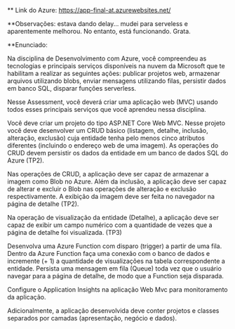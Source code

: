 
** Link do Azure:  https://app-final-at.azurewebsites.net/

**Observações: estava dando delay... mudei para serveless e aparentemente melhorou. No entanto, está funcionando. Grata.









**Enunciado: 

Na disciplina de Desenvolvimento com Azure, você compreendeu as tecnologias e principais serviços disponíveis na nuvem da Microsoft que te habilitam a realizar as seguintes ações: publicar projetos web, armazenar arquivos utilizando blobs, enviar mensagens utilizando filas, persistir dados em banco SQL, disparar funções serverless.

Nesse Assessment, você deverá criar uma aplicação web (MVC) usando todos esses principais serviços que você aprendeu nessa disciplina.

Você deve criar um projeto do tipo ASP.NET Core Web MVC. Nesse projeto você deve desenvolver um CRUD básico (listagem, detalhe, inclusão, alteração, exclusão) cuja entidade tenha pelo menos cinco atributos diferentes (incluindo o endereço web de uma imagem). As operações do CRUD devem persistir os dados da entidade em um banco de dados SQL do Azure (TP2).

Nas operações de CRUD, a aplicação deve ser capaz de armazenar a imagem como Blob no Azure. Além da inclusão, a aplicação deve ser capaz de alterar e excluir o Blob nas operações de alteração e exclusão respectivamente. A exibição da imagem deve ser feita no navegador na página de detalhe (TP2).

Na operação de visualização da entidade (Detalhe), a aplicação deve ser capaz de exibir um campo numérico com a quantidade de vezes que a página de detalhe foi visualizada. (TP3)

Desenvolva uma Azure Function com disparo (trigger) a partir de uma fila. Dentro da Azure Function faça uma conexão com o banco de dados e incremente (+ 1) a quantidade de visualizações na tabela correspondente a entidade. Persista uma mensagem em fila (Queue) toda vez que o usuário navegar para a página de detalhe, de modo que a Function seja disparada.

Configure o Application Insights na aplicação Web Mvc para monitoramento da aplicação.

Adicionalmente, a aplicação desenvolvida deve conter projetos e classes separados por camadas (apresentação, negócio e dados).

